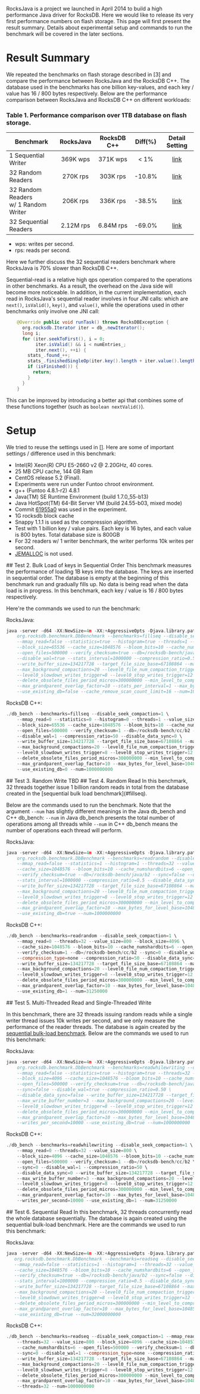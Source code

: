RocksJava is a project we launched in April 2014 to build a high performance Java driver for RocksDB.  Here we would like to release its very first performance numbers on flash storage.  This page will first present the result summary.  Details about experimental setup and commands to run the benchmark will be covered in the later sections.

# Result Summary
We repeated the benchmarks on flash storage described in [3] and compare the performance between RocksJava and the RocksDB C++.  The database used in the benchmarks has one billion key-values, and each key / value has 16 / 800 bytes respectively.  Below are the performance comparison between RocksJava and RocksDB C++ on different workloads:

### Table 1.  Performance comparison over 1TB database on flash storage.
| Benchmark                               | RocksJava | RocksDB C++ | Diff(%) |     Detail Setting      |
|-----------------------------------------|:---------:|:-----------:|:-------:|:-----------------------:|
|1 Sequential Writer                      |  369K wps |   371K wps  |   < 1%  | [link](#fillseq)        |
|32 Random Readers	                  |  270K rps |   303K rps  | -10.8%  | [link](#readrandom)     |
|32 Random Readers <br/>w/ 1 Random Writer|  206K rps |   336K rps  | -38.5%  | [link](#readwhilewriting) |
|32 Sequential Readers                    | 2.12M rps |  6.84M rps  | -69.0%  | [link](#readseq)|
* wps: writes per second.
* rps: reads per second.

Here we further discuss the 32 sequential readers benchmark where RocksJava is 70% slower than RocksDB C++.

Sequential-read is a relative high qps operation compared to the operations in other benchmarks. As a result, the overhead on the Java side will become more noticeable. In addition, in the current implementation, each read in RocksJava's sequential reader involves in four JNI calls: which are `next()`, `isValid()`, `key()`, and `value()`, while the operations used in other benchmarks only involve one JNI call:

```java
    @Override public void runTask() throws RocksDBException {
      org.rocksdb.Iterator iter = db_.newIterator();
      long i;
      for (iter.seekToFirst(), i = 0;
           iter.isValid() && i < numEntries_;
           iter.next(), ++i) {
        stats_.found_++;
        stats_.finishedSingleOp(iter.key().length + iter.value().length);
        if (isFinished()) {
          return;
        }
      }
    }
```

This can be improved by introducing a better api that combines some of these functions together (such as `boolean nextValid()`).

# Setup
We tried to reuse the settings used in [].  Here are some of important settings / difference used in this benchmark:

* Intel(R) Xeon(R) CPU E5-2660 v2 @ 2.20GHz, 40 cores.
* 25 MB CPU cache, 144 GB Ram
* CentOS release 5.2 (Final).
* Experiments were run under Funtoo chroot environment.
* g++ (Funtoo 4.8.1-r2) 4.8.1
* Java(TM) SE Runtime Environment (build 1.7.0_55-b13)
* Java HotSpot(TM) 64-Bit Server VM (build 24.55-b03, mixed mode)
* Commit [61955a0](https://github.com/facebook/rocksdb/commit/61955a0dda8222673196cd81a0afe92bbc61575a) was used in the experiment.
* 1G rocksdb block cache
* Snappy 1.1.1 is used as the compression algorithm.
* Test with 1 billion key / value pairs. Each key is 16 bytes, and each value is 800 bytes. Total database size is 800GB
* For 32 readers w/ 1 writer benchmark, the writer performs 10k writes per second.
* [JEMALLOC](https://github.com/jemalloc/jemalloc) is not used.

<a name="fillseq"/>
## Test 2. Bulk Load of keys in Sequential Order
This benchmark measures the performance of loading 1B keys into the database. The keys are inserted in sequential order. The database is empty at the beginning of this benchmark run and gradually fills up. No data is being read when the data load is in progress.  In this benchmark, each key / value is 16 / 800 bytes respectively.

Here're the commands we used to run the benchmark:

RocksJava:

```c++
java -server -d64 -XX:NewSize=4m -XX:+AggressiveOpts -Djava.library.path=.:../ -cp rocksdbjni.jar:.:./* \
    org.rocksdb.benchmark.DbBenchmark --benchmarks=fillseq --disable_seek_compaction=true \
    --mmap_read=false --statistics=true --histogram=true --threads=1 --value_size=800 \
    --block_size=65536 --cache_size=1048576 --bloom_bits=10 --cache_numshardbits=4 \
    --open_files=500000 --verify_checksum=true --db=/rocksdb-bench/java/b2 --sync=false \
    --disable_wal=true --stats_interval=1000000 --compression_ratio=0.50 --disable_data_sync=0 \
    --write_buffer_size=134217728 --target_file_size_base=67108864 --max_write_buffer_number=3 \
    --max_background_compactions=20 --level0_file_num_compaction_trigger=4 \
    --level0_slowdown_writes_trigger=8 --level0_stop_writes_trigger=12 --num_levels=6 \
    --delete_obsolete_files_period_micros=300000000 --min_level_to_compress=0
    --max_grandparent_overlap_factor=10 --stats_per_interval=1 --max_bytes_for_level_base=10485760 \
    --use_existing_db=false --cache_remove_scan_count_limit=16 --num=1000000000
```
RocksDB C++:
```c++
./db_bench --benchmarks=fillseq --disable_seek_compaction=1 \
    --mmap_read=0 --statistics=0 --histogram=0 --threads=1 --value_size=800 \
    --block_size=65536 --cache_size=1048576 --bloom_bits=10 --cache_numshardbits=4 \
    --open_files=500000 --verify_checksum=1 --db=/rocksdb-bench/cc/b2 --sync=0 \
    --disable_wal=1 --compression_ratio=50 --disable_data_sync=0 \
    --write_buffer_size=134217728 --target_file_size_base=67108864 --max_write_buffer_number=3 \
    --max_background_compactions=20 --level0_file_num_compaction_trigger=4 \
    --level0_slowdown_writes_trigger=8 --level0_stop_writes_trigger=12 --num_levels=6 \
    --delete_obsolete_files_period_micros=300000000 --min_level_to_compress=0 \
    --max_grandparent_overlap_factor=10 --max_bytes_for_level_base=10485760 \
    --use_existing_db=0 --num=1000000000
```

<a name="fillrandom"/>
## Test 3. Random Write
TBD

<a name="readrandom"/>
## Test 4. Random Read
In this benchmark, 32 threads together issue 1 billion random reads in total from the database created in the [sequential bulk load benchmark](#fillseq).

Below are the commands used to run the benchmark.  Note that the argument `--num` has slightly different meanings in the Java db_bench and C++ db_bench:  `--num` in Java db_bench presents the total number of operations among all threads while `--num` in C++ db_bench means the number of operations each thread will perform.

RocksJava:
```C++
java -server -d64 -XX:NewSize=4m -XX:+AggressiveOpts -Djava.library.path=.:../ -cp rocksdbjni.jar:.:./*
    org.rocksdb.benchmark.DbBenchmark --benchmarks=readrandom --disable_seek_compaction=true \
    --mmap_read=false --statistics=1 --histogram=1 --threads=32 --value_size=800 --block_size=4096 \
    --cache_size=1048576 --bloom_bits=10 --cache_numshardbits=6 --open_files=500000 \
    --verify_checksum=true --db=/rocksdb-bench/java/b2 --sync=false --disable_wal=true \
    --stats_interval=1000000 --compression_ratio=0.5 --disable_data_sync=false \
    --write_buffer_size=134217728 --target_file_size_base=67108864 --max_write_buffer_number=3 \
    --max_background_compactions=20 --level0_file_num_compaction_trigger=4 \
    --level0_slowdown_writes_trigger=8 --level0_stop_writes_trigger=12 --num_levels=6 \
    --delete_obsolete_files_period_micros=300000000 --min_level_to_compress=2 \
    --max_grandparent_overlap_factor=10 --max_bytes_for_level_base=10485760 \
    --use_existing_db=true --num=1000000000
```
RocksDB C++:
```C++
./db_bench --benchmarks=readrandom --disable_seek_compaction=1 \
    --mmap_read=0 --threads=32 --value_size=800 --block_size=4096 \
    --cache_size=1048576 --bloom_bits=10 --cache_numshardbits=6 --open_files=500000 \
    --verify_checksum=1 --db=/rocksdb-bench/cc/b2 --sync=0 --disable_wal=1 \
    --compression_type=none --compression_ratio=50 --disable_data_sync=0 \
    --write_buffer_size=134217728 --target_file_size_base=67108864 --max_write_buffer_number=3 \
    --max_background_compactions=20 --level0_file_num_compaction_trigger=4 \
    --level0_slowdown_writes_trigger=8 --level0_stop_writes_trigger=12 --num_levels=6 \
    --delete_obsolete_files_period_micros=300000000 --min_level_to_compress=2 \
    --max_grandparent_overlap_factor=10 --max_bytes_for_level_base=10485760 \
    --use_existing_db=1 --num=31250000
```

<a name="readwhilewriting"/>
## Test 5. Multi-Threaded Read and Single-Threaded Write

In this benchmark, there are 32 threads issuing random reads while a single writer thread issues 10k writes per second, and we only measure the performance of the reader threads.  The database is again created by the [sequential bulk-load benchmark](#fillseq).  Below are the commands we used to run this benchmark:

RocksJava:
```C++
java -server -d64 -XX:NewSize=4m -XX:+AggressiveOpts -Djava.library.path=.:../ -cp rocksdbjni.jar:.:./* \
    org.rocksdb.benchmark.DbBenchmark --benchmarks=readwhilewriting --disable_seek_compaction=true \
    --mmap_read=false --statistics=true --histogram=true --threads=32 --value_size=800 \
    --block_size=4096 --cache_size=1048576 --bloom_bits=10 --cache_numshardbits=6 \
    --open_files=500000 --verify_checksum=true --db=/rocksdb-bench/java/b2 \
    --sync=false --disable_wal=true --compression_ratio=0.50 \
    --disable_data_sync=false --write_buffer_size=134217728 --target_file_size_base=67108864 \
    --max_write_buffer_number=3 --max_background_compactions=20 --level0_file_num_compaction_trigger=4 \
    --level0_slowdown_writes_trigger=8 --level0_stop_writes_trigger=12 --num_levels=6 \
    --delete_obsolete_files_period_micros=300000000 --min_level_to_compress=2 \
    --max_grandparent_overlap_factor=10 --max_bytes_for_level_base=10485760 \
    --writes_per_second=10000 --use_existing_db=true --num=1000000000
```
RocksDB C++:
```C++
./db_bench --benchmarks=readwhilewriting --disable_seek_compaction=1 \
    --mmap_read=0 --threads=32 --value_size=800 \
    --block_size=4096 --cache_size=1048576 --bloom_bits=10 --cache_numshardbits=6 \
    --open_files=500000 --verify_checksum=1 --db=/rocksdb-bench/cc/b2 \
    --sync=0 --disable_wal=1 --compression_ratio=50 \
    --disable_data_sync=0 --write_buffer_size=134217728 --target_file_size_base=67108864 \
    --max_write_buffer_number=3 --max_background_compactions=20 --level0_file_num_compaction_trigger=4 \
    --level0_slowdown_writes_trigger=8 --level0_stop_writes_trigger=12 --num_levels=6 \
    --delete_obsolete_files_period_micros=300000000 --min_level_to_compress=2 \
    --max_grandparent_overlap_factor=10 --max_bytes_for_level_base=10485760 \
    --writes_per_second=10000 --use_existing_db=1 --num=31250000
```

<a name="readseq"/>
## Test 6. Sequential Read
In this benchmark, 32 threads concurrently read the whole database sequentially.  The database is again created using the sequential bulk-load benchmark.  Here are the commands we used to run this benchmark:

RocksJava:
```c++
java -server -d64 -XX:NewSize=4m -XX:+AggressiveOpts -Djava.library.path=.:../ -cp rocksdbjni.jar:.:./*
   org.rocksdb.benchmark.DbBenchmark --benchmarks=readseq --disable_seek_compaction=true \
   --mmap_read=false --statistics=1 --histogram=1 --threads=32 --value_size=800 --block_size=4096 \
   --cache_size=1048576 --bloom_bits=10 --cache_numshardbits=6 --open_files=500000 \
   --verify_checksum=true --db=/rocksdb-bench/java/b2 --sync=false --disable_wal=true \
   --stats_interval=1000000 --compression_ratio=0.5 --disable_data_sync=false \
   --write_buffer_size=134217728 --target_file_size_base=67108864 --max_write_buffer_number=3 \
   --max_background_compactions=20 --level0_file_num_compaction_trigger=4 \
   --level0_slowdown_writes_trigger=8 --level0_stop_writes_trigger=12 --num_levels=6 \
   --delete_obsolete_files_period_micros=300000000 --min_level_to_compress=2 \
   --max_grandparent_overlap_factor=10 --max_bytes_for_level_base=10485760 \
   --use_existing_db=true --num=32000000000
```
RocksDB C++:
```c++
./db_bench --benchmarks=readseq --disable_seek_compaction=1 --mmap_read=0 \
    --threads=32 --value_size=800 --block_size=4096 --cache_size=1048576 --bloom_bits=10 \
    --cache_numshardbits=6 --open_files=500000 --verify_checksum=1 --db=/rocksdb-bench/cc/b2 \
    --sync=0 --disable_wal=1 --compression_type=none --compression_ratio=50 --disable_data_sync=0 \
    --write_buffer_size=134217728 --target_file_size_base=67108864 --max_write_buffer_number=3 \
    --max_background_compactions=20 --level0_file_num_compaction_trigger=4 \
    --level0_slowdown_writes_trigger=8 --level0_stop_writes_trigger=12 --num_levels=6 \
    --delete_obsolete_files_period_micros=300000000 --min_level_to_compress=2 \
    --max_grandparent_overlap_factor=10 --max_bytes_for_level_base=10485760 --use_existing_db=1 \
    --threads=32 --num=1000000000
```